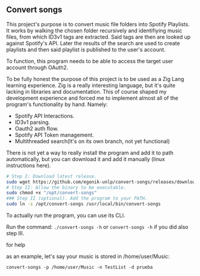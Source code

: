 ## Convert songs

This project's purpose is to convert music file folders into Spotify Playlists.
It works by walking the chosen folder recursively and identifiying music files, from which ID3v1 tags are extracted. 
Said tags are then are looked up against Spotify's API. Later the results of the search are used to create playlists
and then said playlist is published to the user's account.

To function, this program needs to be able to access the target user account through OAuth2.

To be fully honest the purpose of this project is to be used as a Zig Lang learning experience. Zig is a really 
interesting language, but it's quite lacking in libraries and documentation. 
This of course shaped my development experience and forced me to implement almost all of the program's functionality by hand. 
Namely:

- Spotify API Interactions.
- ID3v1 parsing.
- Oauth2 auth flow.
- Spotify API Token management.
- Multithreaded search(It's on its own branch, not yet functional)

There is not yet a way to really install the program and add it to path automatically, but you can download it and add it 
manually (linux instructions here).
```bash
# Step I: Download latest release.
sudo wget https://github.com/egonik-unlp/convert-songs/releases/download/v0.2.4/convert-songs -O /opt/convert-songs
# Step II: Allow the binary to be executable.
sudo chmod +x "/opt/convert-songs"
### Step II (optional). Add the program to your PATH.
sudo ln -s /opt/convert-songs /usr/local/bin/convert-songs
```

To actually run the program, you can use its CLI.

Run the command: 
`./convert-songs -h`
or 
`convert-songs -h` if you did also step III.

for help

as an example, let's say your music is stored in /home/user/Music:

`convert-songs -p /home/user/Music -n TestList -d prueba`

  
